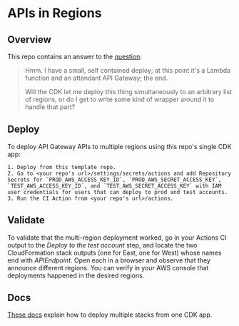 # APIs in Regions

## Overview
This repo contains an answer to the [question](https://twitter.com/QuinnyPig/status/1524254819560550401):

> Hmm. I have a small, self contained deploy; at this point it's a Lambda function and an attendant API Gateway; the end. 
>
> Will the CDK let me deploy this thing simultaneously to an arbitrary list of regions, or do I get to write some kind of wrapper around it to handle that part?

## Deploy
To deploy API Gateway APIs to multiple regions using this repo's single CDK app:

    1. Deploy from this template repo.
    2. Go to <your repo's url>/settings/secrets/actions and add Repository Secrets for `PROD_AWS_ACCESS_KEY_ID`, `PROD_AWS_SECRET_ACCESS_KEY`, `TEST_AWS_ACCESS_KEY_ID`, and `TEST_AWS_SECRET_ACCESS_KEY` with IAM user credentials for users that can deploy to prod and test accounts.
    3. Run the CI Action from <your repo's url>/actions.

## Validate
To validate that the multi-region deployment worked, go in your Actions CI output to the _Deploy to the test account_ step, and locate the two CloudFormation stack outputs (one for East, one for West) whose names end with _APIEndpoint_. Open each in a browser and observe that they announce different regions. You can verify in your AWS console that deployments happened in the desired regions.

## Docs
[These docs](https://docs.aws.amazon.com/cdk/v2/guide/stack_how_to_create_multiple_stacks.html) explain how to deploy multiple stacks from one CDK app.